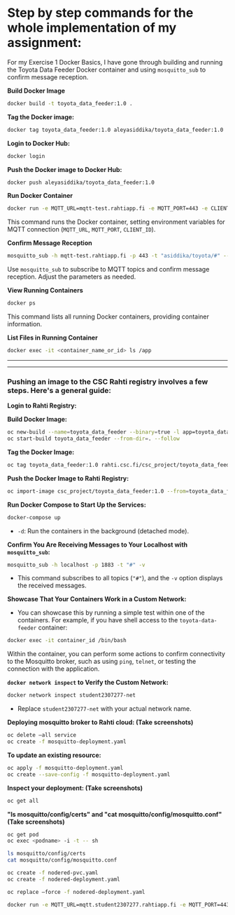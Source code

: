 # Step by step commands for the whole implementation of my assignment:

For my Exercise 1 Docker Basics, I have gone through building and running the Toyota Data Feeder Docker container and using `mosquitto_sub` to confirm message reception.

**Build Docker Image**

```bash
docker build -t toyota_data_feeder:1.0 .
```

**Tag the Docker image:**

```bash
docker tag toyota_data_feeder:1.0 aleyasiddika/toyota_data_feeder:1.0
```

**Login to Docker Hub:**

```bash
docker login
```

**Push the Docker image to Docker Hub:**

```bash
docker push aleyasiddika/toyota_data_feeder:1.0
```

**Run Docker Container**

```bash
docker run -e MQTT_URL=mqtt-test.rahtiapp.fi -e MQTT_PORT=443 -e CLIENT_ID=asiddika toyota_data_feeder:1.0
```

This command runs the Docker container, setting environment variables for MQTT connection (`MQTT_URL`, `MQTT_PORT`, `CLIENT_ID`).

**Confirm Message Reception**

```bash
mosquitto_sub -h mqtt-test.rahtiapp.fi -p 443 -t "asiddika/toyota/#" --verbose --insecure --cafile ca.crt
```

Use `mosquitto_sub` to subscribe to MQTT topics and confirm message reception. Adjust the parameters as needed.

**View Running Containers**

```bash
docker ps
```

This command lists all running Docker containers, providing container information.

**List Files in Running Container**

```bash
docker exec -it <container_name_or_id> ls /app
```

---

---

### Pushing an image to the CSC Rahti registry involves a few steps. Here's a general guide:

**Login to Rahti Registry:**

**Build Docker Image:**

```bash
oc new-build --name=toyota_data_feeder --binary=true -l app=toyota_data_feeder
oc start-build toyota_data_feeder --from-dir=. --follow
```

**Tag the Docker Image:**

```bash
oc tag toyota_data_feeder:1.0 rahti.csc.fi/csc_project/toyota_data_feeder:1.0
```

**Push the Docker Image to Rahti Registry:**

```bash
oc import-image csc_project/toyota_data_feeder:1.0 --from=toyota_data_feeder:1.0 --confirm
```

**Run Docker Compose to Start Up the Services:**

```bash
docker-compose up
```

- `-d`: Run the containers in the background (detached mode).

**Confirm You Are Receiving Messages to Your Localhost with `mosquitto_sub`:**

```bash
mosquitto_sub -h localhost -p 1883 -t "#" -v
```

- This command subscribes to all topics (`"#"`), and the `-v` option displays the received messages.

**Showcase That Your Containers Work in a Custom Network:**

- You can showcase this by running a simple test within one of the containers. For example, if you have shell access to the `toyota-data-feeder` container:

```bash
docker exec -it container_id /bin/bash
```

Within the container, you can perform some actions to confirm connectivity to the Mosquitto broker, such as using `ping`, `telnet`, or testing the connection with the application.

**`docker network inspect` to Verify the Custom Network:**

```bash
docker network inspect student2307277-net
```

- Replace `student2307277-net` with your actual network name.

**Deploying mosquitto broker to Rahti cloud: (Take screenshots)**

```bash
oc delete –all service
oc create -f mosquitto-deployment.yaml
```

**To update an existing resource:**

```bash
oc apply -f mosquitto-deployment.yaml
oc create --save-config -f mosquitto-deployment.yaml

```

**Inspect your deployment: (Take screenshots)**

```bash
oc get all
```

**"ls mosquitto/config/certs" and "cat mosquitto/config/mosquitto.conf" (Take screenshots)**

```bash
oc get pod
oc exec <podname> -i -t -- sh

ls mosquitto/config/certs
cat mosquitto/config/mosquitto.conf

```

```bash
oc create -f nodered-pvc.yaml
oc create -f nodered-deployment.yaml

oc replace –force -f nodered-deployment.yaml

docker run -e MQTT_URL=mqtt.student2307277.rahtiapp.fi -e MQTT_PORT=443 -e CLIENT_ID=asiddika aleyasiddika/toyota_data_feeder:1.0

```
